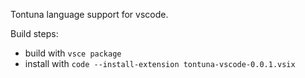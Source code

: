Tontuna language support for vscode.

Build steps:
* build with `vsce package`
* install with `code --install-extension tontuna-vscode-0.0.1.vsix`
